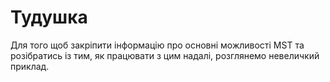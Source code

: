 # Тудушка

Для того щоб закріпити інформацію про основні можливості MST та розібратись із тим, як працювати з цим надалі, розглянемо невеличкий приклад.